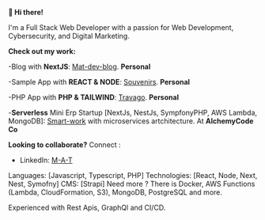 **👋 Hi there!**

I'm a Full Stack Web Developer with a passion for Web Development, Cybersecurity, and Digital Marketing.

**Check out my work:**

-Blog with **NextJS**: [Mat-dev-blog](https://mat-dev-blog-nextjs.vercel.app/). **Personal**

-Sample App with **REACT & NODE**: [Souvenirs](https://souvenirsappproject.netlify.app/). **Personal**

-PHP App with **PHP & TAILWIND**: [Travago](http://travago.42web.io/). **Personal**

-**Serverless** Mini Erp Startup [NextJs, NestJs, SympfonyPHP, AWS Lambda, MongoDB]: [Smart-work](www.smartwork.tn) with microservices artchitecture. At **AlchemyCode Co**

**Looking to collaborate?**
Connect :
  - LinkedIn: [M-A-T](https://www.linkedin.com/in/M-A-T)

Languages: [Javascript, Typescript, PHP]
Technologies: [React, Node, Next, Nest, Symofny]
CMS: [Strapi]
Need more ? There is Docker, AWS Functions (Lambda, CloudFormation, S3), MongoDB, PostgreSQL and more.

Experienced with Rest Apis, GraphQl and CI/CD.
